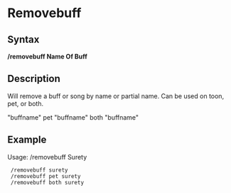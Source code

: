 # Removebuff

## Syntax

**/removebuff Name Of Buff**

## Description

Will remove a buff or song by name or partial name. Can be used on toon, pet, or both.

"buffname" pet "buffname" both "buffname"

## Example

Usage: /removebuff Surety

```text
 /removebuff surety
 /removebuff pet surety
 /removebuff both surety
```

